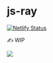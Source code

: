 # js-ray

[![Netlify Status](https://api.netlify.com/api/v1/badges/39bb4441-4f1d-4847-aeaa-2439d09c004e/deploy-status)](https://app.netlify.com/sites/js-ray/deploys)

✍️ WIP

![](https://imgur.com/Bc8Noxd.png)

<!-- ##
See [Fahien/rayca](https://github.com/Fahien/rayca) for a Rust implementation. -->
